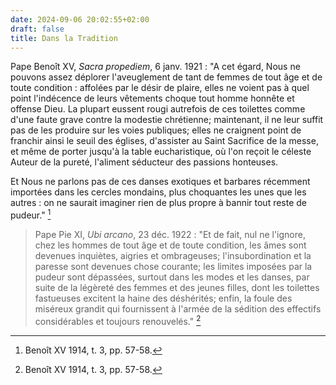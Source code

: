 ```yaml
---
date: 2024-09-06 20:02:55+02:00
draft: false
title: Dans la Tradition
---
```





Pape Benoît XV, *Sacra propediem*, 6 janv. 1921 : "A cet égard, Nous ne pouvons assez déplorer l'aveuglement de tant de femmes de tout âge et de toute condition : affolées par le désir de plaire, elles ne voient pas à quel point l'indécence de leurs vêtements choque tout homme honnête et offense Dieu. La plupart eussent rougi autrefois de ces toilettes comme d'une faute grave contre la modestie chrétienne; maintenant, il ne leur suffit pas de les produire sur les voies publiques; elles ne craignent point de franchir ainsi le seuil des églises, d'assister au Saint Sacrifice de la messe, et même de porter jusqu'à la table eucharistique, où l'on reçoit le céleste Auteur de la pureté, l'aliment séducteur des passions honteuses. 

Et Nous ne parlons pas de ces danses exotiques et barbares récemment importées dans les cercles mondains, plus choquantes les unes que les autres : on ne saurait imaginer rien de plus propre à bannir tout reste de pudeur." [^1]

[^1]: Benoît XV 1914, t. 3, pp. 57-58. 

> Pape Pie XI, *Ubi arcano*, 23 déc. 1922 : "Et de fait, nul ne l'ignore, chez les hommes de tout âge et de toute condition, les âmes sont devenues inquiètes, aigries et ombrageuses; l'insubordination et la paresse sont devenues chose courante; les limites imposées par la pudeur sont dépassées, surtout dans les modes et les danses, par suite de la légèreté des femmes et des jeunes filles, dont les toilettes fastueuses excitent la haine des déshérités; enfin, la foule des miséreux grandit qui fournissent à l'armée de la sédition des effectifs considérables et toujours renouvelés." [^1]

[^1]: Pie XI 1922, t. 1, p. 145.
